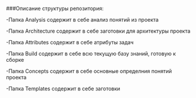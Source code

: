  ###Описание структуры репозитория:

 -Папка Analysis содержит в себе анализ понятий из проекта

 -Папка Architecture содержит в себе заготовки для архитектуры проекта

 -Папка Attributes содержит в себе атрибуты задач

 -Папка Build содержит в себе всю текущую базу знаний, готовую к сборке
 
 -Папка Concepts содержит в себе основные определния понятий проекта

 -Папка Templates содержит в себе заготовки
